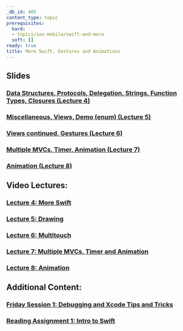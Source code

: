 ```yaml
---
_db_id: 405
content_type: topic
prerequisites:
  hard:
  - topics/ios-mobile/swift-and-more
  soft: []
ready: true
title: More Swift, Gestures and Animations
---
```


## Slides

### [Data Structures, Protocols, Delegation, Strings, Function Types, Closures (Lecture 4)](Lecture%204%20Slides.pdf)

### [Miscellaneous, Views, Demo (enum) (Lecture 5)](Lecture%205%20Slides.pdf)

### [Views continued, Gestures (Lecture 6)](Lecture%206%20Slides.pdf)

### [Multiple MVCs, Timer, Animation (Lecture 7)](Lecture%207%20Slides.pdf)

### [Animation (Lecture 8)](Lecture%208%20Slides.pdf)

## Video Lectures:

### [Lecture 4: More Swift](https://www.youtube.com/watch?v=FU2V0YRQIOw&list=PLPA-ayBrweUzGFmkT_W65z64MoGnKRZMq&index=5)

### [Lecture 5: Drawing](https://www.youtube.com/watch?v=h2hm2AtanRU&list=PLPA-ayBrweUzGFmkT_W65z64MoGnKRZMq&index=6)

### [Lecture 6: Multitouch](https://www.youtube.com/watch?v=_a0X5J3M2I8&list=PLPA-ayBrweUzGFmkT_W65z64MoGnKRZMq&index=7)

### [Lecture 7: Multiple MVCs, Timer and Animation](https://www.youtube.com/watch?v=5B5IRK9wYjI&list=PLPA-ayBrweUzGFmkT_W65z64MoGnKRZMq&index=8)

### [Lecture 8: Animation](https://www.youtube.com/watch?v=84ZhYhAwYqo&list=PLPA-ayBrweUzGFmkT_W65z64MoGnKRZMq&index=9)

## Additional Content:

### [Friday Session 1: Debugging and Xcode Tips and Tricks](https://www.youtube.com/watch?v=-UtIg4Lt7T8&list=PLPA-ayBrweUzGFmkT_W65z64MoGnKRZMq&index=3)

### [Reading Assignment 1: Intro to Swift](Reading%201_%20Intro%20to%20Swift.pdf)
